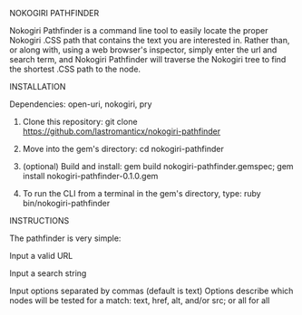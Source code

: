 NOKOGIRI PATHFINDER

Nokogiri Pathfinder is a command line tool to easily locate the proper Nokogiri .CSS path that contains the text you are interested in. Rather than, or along with, using a web browser's inspector, simply enter the url and search term, and Nokogiri Pathfinder will traverse the Nokogiri tree to find the shortest .CSS path to the node.


INSTALLATION

Dependencies: open-uri, nokogiri, pry

1. Clone this repository:
git clone https://github.com/lastromanticx/nokogiri-pathfinder

2. Move into the gem's directory:
cd nokogiri-pathfinder

3. (optional) Build and install:
gem build nokogiri-pathfinder.gemspec;
gem install nokogiri-pathfinder-0.1.0.gem

4. To run the CLI from a terminal in the gem's directory, type:
ruby bin/nokogiri-pathfinder


INSTRUCTIONS

The pathfinder is very simple:

Input a valid URL

Input a search string

Input options separated by commas (default is text)
Options describe which nodes will be tested for a match:
  text, href, alt, and/or src; or all for all
